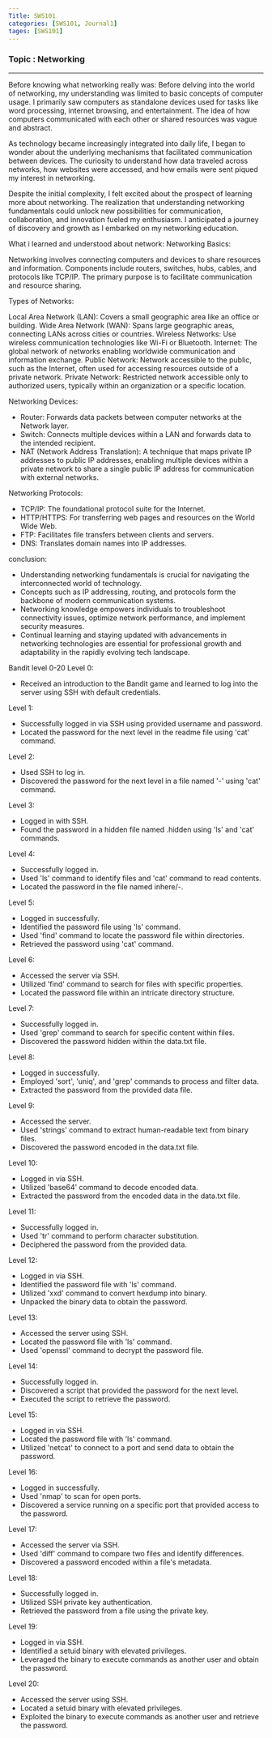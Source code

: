 ```yaml
---
Title: SWS101
categories: [SWS101, Journal1]
tages: [SWS101]
---
```


### Topic : Networking
----

Before knowing what networking really was:
Before delving into the world of networking, my understanding was limited to basic concepts of computer usage. I primarily saw computers as standalone devices used for tasks like word processing, internet browsing, and entertainment. The idea of how computers communicated with each other or shared resources was vague and abstract.

As technology became increasingly integrated into daily life, I began to wonder about the underlying mechanisms that facilitated communication between devices. The curiosity to understand how data traveled across networks, how websites were accessed, and how emails were sent piqued my interest in networking.

Despite the initial complexity, I felt excited about the prospect of learning more about networking. The realization that understanding networking fundamentals could unlock new possibilities for communication, collaboration, and innovation fueled my enthusiasm. I anticipated a journey of discovery and growth as I embarked on my networking education.

What i learned and understood about network:
Networking Basics:

Networking involves connecting computers and devices to share resources and information.
Components include routers, switches, hubs, cables, and protocols like TCP/IP.
The primary purpose is to facilitate communication and resource sharing.

Types of Networks: 

Local Area Network (LAN): Covers a small geographic area like an office or building.
Wide Area Network (WAN): Spans large geographic areas, connecting LANs across cities or countries.
Wireless Networks: Use wireless communication technologies like Wi-Fi or Bluetooth.
Internet: The global network of networks enabling worldwide communication and information exchange.
Public Network: Network accessible to the public, such as the Internet, often used for accessing resources outside of a private network.
Private Network: Restricted network accessible only to authorized users, typically within an organization or a specific location.

Networking Devices:

   - Router: Forwards data packets between computer networks at the Network layer.
   - Switch: Connects multiple devices within a LAN and forwards data to the intended recipient.
   - NAT (Network Address Translation): A technique that maps private IP addresses to public IP addresses, enabling multiple devices within a private network to share a single public IP address for communication with external networks.

Networking Protocols:

   - TCP/IP: The foundational protocol suite for the Internet.
   - HTTP/HTTPS: For transferring web pages and resources on the World Wide Web.
   - FTP: Facilitates file transfers between clients and servers.
   - DNS: Translates domain names into IP addresses.

conclusion:
- Understanding networking fundamentals is crucial for navigating the interconnected world of technology.
- Concepts such as IP addressing, routing, and protocols form the backbone of modern communication systems.
- Networking knowledge empowers individuals to troubleshoot connectivity issues, optimize network performance, and implement security measures.
- Continual learning and staying updated with advancements in networking technologies are essential for professional growth and adaptability in the rapidly evolving tech landscape.

Bandit level 0-20
Level 0:
- Received an introduction to the Bandit game and learned to log into the server using SSH with default credentials.

Level 1:
- Successfully logged in via SSH using provided username and password.
- Located the password for the next level in the readme file using 'cat' command.

Level 2:
- Used SSH to log in.
- Discovered the password for the next level in a file named '-' using 'cat' command.

Level 3:
- Logged in with SSH.
- Found the password in a hidden file named .hidden using 'ls' and 'cat' commands.

Level 4:
- Successfully logged in.
- Used 'ls' command to identify files and 'cat' command to read contents.
- Located the password in the file named inhere/-.

Level 5:
- Logged in successfully.
- Identified the password file using 'ls' command.
- Used 'find' command to locate the password file within directories.
- Retrieved the password using 'cat' command.

Level 6:
- Accessed the server via SSH.
- Utilized 'find' command to search for files with specific properties.
- Located the password file within an intricate directory structure.

Level 7:
- Successfully logged in.
- Used 'grep' command to search for specific content within files.
- Discovered the password hidden within the data.txt file.

Level 8:
- Logged in successfully.
- Employed 'sort', 'uniq', and 'grep' commands to process and filter data.
- Extracted the password from the provided data file.

Level 9:
- Accessed the server.
- Used 'strings' command to extract human-readable text from binary files.
- Discovered the password encoded in the data.txt file.

Level 10:
- Logged in via SSH.
- Utilized 'base64' command to decode encoded data.
- Extracted the password from the encoded data in the data.txt file.

Level 11:
- Successfully logged in.
- Used 'tr' command to perform character substitution.
- Deciphered the password from the provided data.

Level 12:
- Logged in via SSH.
- Identified the password file with 'ls' command.
- Utilized 'xxd' command to convert hexdump into binary.
- Unpacked the binary data to obtain the password.

Level 13:
- Accessed the server using SSH.
- Located the password file with 'ls' command.
- Used 'openssl' command to decrypt the password file.

Level 14:
- Successfully logged in.
- Discovered a script that provided the password for the next level.
- Executed the script to retrieve the password.

Level 15:
- Logged in via SSH.
- Located the password file with 'ls' command.
- Utilized 'netcat' to connect to a port and send data to obtain the password.

Level 16:
- Logged in successfully.
- Used 'nmap' to scan for open ports.
- Discovered a service running on a specific port that provided access to the password.

Level 17:
- Accessed the server via SSH.
- Used 'diff' command to compare two files and identify differences.
- Discovered a password encoded within a file's metadata.

Level 18:
- Successfully logged in.
- Utilized SSH private key authentication.
- Retrieved the password from a file using the private key.

Level 19:
- Logged in via SSH.
- Identified a setuid binary with elevated privileges.
- Leveraged the binary to execute commands as another user and obtain the password.

Level 20:
- Accessed the server using SSH.
- Located a setuid binary with elevated privileges.
- Exploited the binary to execute commands as another user and retrieve the password.
